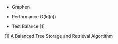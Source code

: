 * Graphen

* Performance O(ld(n))

* Test Balance [1]

[1] A Balanced Tree Storage and Retrieval Algortithm